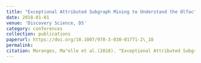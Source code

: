```yaml
---
title: "Exceptional Attributed Subgraph Mining to Understand the Olfactory Percept"
date: 2018-01-01
venue: 'Discovery Science, DS'
category: conferences
collection: publications
paperurl: https://doi.org/10.1007/978-3-030-01771-2\_18
permalink: 
citation: Moranges, Ma"elle et al.(2018). "Exceptional Attributed Subgraph Mining to Understand the Olfactory Percept". Discovery Science, DS.
---
```

